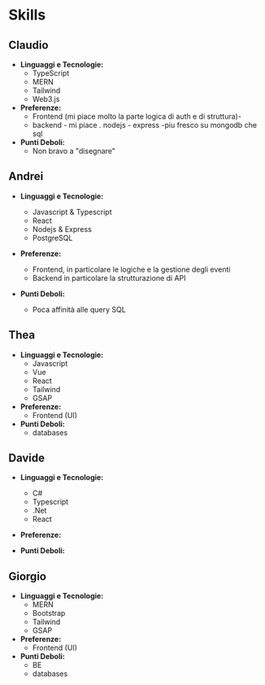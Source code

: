# Skills

## Claudio

- **Linguaggi e Tecnologie:**
  - TypeScript
  - MERN
  - Tailwind
  - Web3.js
- **Preferenze:**
  - Frontend (mi piace molto la parte logica di auth e di struttura)-
  - backend - mi piace . nodejs - express -piu fresco su mongodb che sql
- **Punti Deboli:**
  - Non bravo a "disegnare"

## Andrei

- **Linguaggi e Tecnologie:**
  - Javascript & Typescript
  - React
  - Nodejs & Express
  - PostgreSQL
- **Preferenze:**
  - Frontend, in particolare le logiche e la gestione degli eventi
  - Backend in particolare la strutturazione di API
- **Punti Deboli:**

  - Poca affinità alle query SQL

## Thea

- **Linguaggi e Tecnologie:**
  - Javascript
  - Vue
  - React
  - Tailwind
  - GSAP
- **Preferenze:**
  - Frontend (UI)
- **Punti Deboli:**
  - databases

## Davide

- **Linguaggi e Tecnologie:**

  - C#
  - Typescript
  - .Net
  - React

- **Preferenze:**

- **Punti Deboli:**

## Giorgio

- **Linguaggi e Tecnologie:**
  - MERN
  - Bootstrap
  - Tailwind
  - GSAP
- **Preferenze:**
  - Frontend (UI)
- **Punti Deboli:**
  - BE
  - databases
